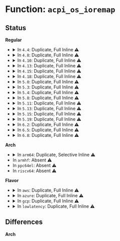 # Function: <code>acpi_os_ioremap</code>

## Status
<b>Regular</b>
<ul>
<li>
<details>
<summary>In <code>4.4</code>: Duplicate, Full Inline ⚠️</summary>

**Collision:** Static Duplication

**Inline:** Full

**Transformation:** False

**Instances:**

```
In drivers/acpi/osl.c (ffffffff8181ad98)
Location: include/acpi/acpi_io.h:9
Inline: True
Inline callers:
  - drivers/acpi/osl.c:acpi_os_map_iomem
  - drivers/acpi/osl.c:acpi_os_read_memory
  - drivers/acpi/osl.c:acpi_os_write_memory
```
```
In drivers/acpi/nvs.c (ffffffff8147b4d5)
Location: include/acpi/acpi_io.h:9
Inline: True
Inline callers:
  - drivers/acpi/nvs.c:suspend_nvs_save
```
</details>
</li>
<li>
<details>
<summary>In <code>4.8</code>: Duplicate, Full Inline ⚠️</summary>

**Collision:** Static Duplication

**Inline:** Full

**Transformation:** False

**Instances:**

```
In drivers/acpi/osl.c (ffffffff814c87a4)
Location: include/acpi/acpi_io.h:9
Inline: True
Inline callers:
  - drivers/acpi/osl.c:acpi_os_write_memory
  - drivers/acpi/osl.c:acpi_os_read_memory
  - drivers/acpi/osl.c:acpi_os_map_iomem
```
```
In drivers/acpi/nvs.c (ffffffff814c9ae0)
Location: include/acpi/acpi_io.h:9
Inline: True
Inline callers:
  - drivers/acpi/nvs.c:suspend_nvs_save
```
```
In drivers/mailbox/pcc.c (ffffffff81fe54ef)
Location: include/acpi/acpi_io.h:9
Inline: True
Inline callers:
  - drivers/mailbox/pcc.c:acpi_pcc_probe
```
</details>
</li>
<li>
<details>
<summary>In <code>4.10</code>: Duplicate, Full Inline ⚠️</summary>

**Collision:** Static Duplication

**Inline:** Full

**Transformation:** False

**Instances:**

```
In drivers/acpi/osl.c (ffffffff814ea6e8)
Location: include/acpi/acpi_io.h:9
Inline: True
Inline callers:
  - drivers/acpi/osl.c:acpi_os_write_memory
  - drivers/acpi/osl.c:acpi_os_read_memory
  - drivers/acpi/osl.c:acpi_os_map_iomem
```
```
In drivers/acpi/nvs.c (ffffffff814eba24)
Location: include/acpi/acpi_io.h:9
Inline: True
Inline callers:
  - drivers/acpi/nvs.c:suspend_nvs_save
```
```
In drivers/acpi/cppc_acpi.c (ffffffff81525b0c)
Location: include/acpi/acpi_io.h:9
Inline: True
Inline callers:
  - drivers/acpi/cppc_acpi.c:acpi_cppc_processor_probe
```
```
In drivers/mailbox/pcc.c (ffffffff82023c97)
Location: include/acpi/acpi_io.h:9
Inline: True
Inline callers:
  - drivers/mailbox/pcc.c:acpi_pcc_probe
  - drivers/mailbox/pcc.c:acpi_pcc_probe
```
</details>
</li>
<li>
<details>
<summary>In <code>4.13</code>: Duplicate, Full Inline ⚠️</summary>

**Collision:** Static Duplication

**Inline:** Full

**Transformation:** False

**Instances:**

```
In drivers/acpi/osl.c (ffffffff814f6500)
Location: include/acpi/acpi_io.h:9
Inline: True
Inline callers:
  - drivers/acpi/osl.c:acpi_os_write_memory
  - drivers/acpi/osl.c:acpi_os_read_memory
  - drivers/acpi/osl.c:acpi_os_map_iomem
```
```
In drivers/acpi/nvs.c (ffffffff814f7d63)
Location: include/acpi/acpi_io.h:9
Inline: True
Inline callers:
  - drivers/acpi/nvs.c:suspend_nvs_save
```
```
In drivers/acpi/cppc_acpi.c (ffffffff81538815)
Location: include/acpi/acpi_io.h:9
Inline: True
Inline callers:
  - drivers/acpi/cppc_acpi.c:acpi_cppc_processor_probe
```
```
In drivers/mailbox/pcc.c (ffffffff82106d2e)
Location: include/acpi/acpi_io.h:9
Inline: True
```
</details>
</li>
<li>
<details>
<summary>In <code>4.15</code>: Duplicate, Full Inline ⚠️</summary>

**Collision:** Static Duplication

**Inline:** Full

**Transformation:** False

**Instances:**

```
In drivers/acpi/osl.c (ffffffff81536cb0)
Location: include/acpi/acpi_io.h:10
Inline: True
Inline callers:
  - drivers/acpi/osl.c:acpi_os_write_memory
  - drivers/acpi/osl.c:acpi_os_read_memory
  - drivers/acpi/osl.c:acpi_os_map_iomem
```
```
In drivers/acpi/nvs.c (ffffffff81539113)
Location: include/acpi/acpi_io.h:10
Inline: True
Inline callers:
  - drivers/acpi/nvs.c:suspend_nvs_save
```
```
In drivers/acpi/cppc_acpi.c (ffffffff8159a0c9)
Location: include/acpi/acpi_io.h:10
Inline: True
Inline callers:
  - drivers/acpi/cppc_acpi.c:acpi_cppc_processor_probe
```
```
In drivers/mailbox/pcc.c (ffffffff82710683)
Location: include/acpi/acpi_io.h:10
Inline: True
```
</details>
</li>
<li>
<details>
<summary>In <code>4.18</code>: Duplicate, Full Inline ⚠️</summary>

**Collision:** Static Duplication

**Inline:** Full

**Transformation:** False

**Instances:**

```
In drivers/acpi/osl.c (ffffffff8156c8c9)
Location: include/acpi/acpi_io.h:10
Inline: True
Inline callers:
  - drivers/acpi/osl.c:acpi_os_write_memory
  - drivers/acpi/osl.c:acpi_os_read_memory
  - drivers/acpi/osl.c:acpi_os_map_iomem
```
```
In drivers/acpi/nvs.c (ffffffff8156ef2e)
Location: include/acpi/acpi_io.h:10
Inline: True
Inline callers:
  - drivers/acpi/nvs.c:suspend_nvs_save
```
```
In drivers/acpi/cppc_acpi.c (ffffffff815d19c6)
Location: include/acpi/acpi_io.h:10
Inline: True
Inline callers:
  - drivers/acpi/cppc_acpi.c:acpi_cppc_processor_probe
```
```
In drivers/mailbox/pcc.c (ffffffff8273a904)
Location: include/acpi/acpi_io.h:10
Inline: True
Inline callers:
  - drivers/mailbox/pcc.c:acpi_pcc_probe
  - drivers/mailbox/pcc.c:acpi_pcc_probe
```
</details>
</li>
<li>
<details>
<summary>In <code>5.0</code>: Duplicate, Full Inline ⚠️</summary>

**Collision:** Static Duplication

**Inline:** Full

**Transformation:** False

**Instances:**

```
In drivers/acpi/osl.c (ffffffff815844f9)
Location: include/acpi/acpi_io.h:10
Inline: True
Inline callers:
  - drivers/acpi/osl.c:acpi_os_write_memory
  - drivers/acpi/osl.c:acpi_os_read_memory
  - drivers/acpi/osl.c:acpi_os_map_iomem
```
```
In drivers/acpi/nvs.c (ffffffff81586aee)
Location: include/acpi/acpi_io.h:10
Inline: True
Inline callers:
  - drivers/acpi/nvs.c:suspend_nvs_save
```
```
In drivers/acpi/cppc_acpi.c (ffffffff815eafe6)
Location: include/acpi/acpi_io.h:10
Inline: True
Inline callers:
  - drivers/acpi/cppc_acpi.c:acpi_cppc_processor_probe
```
```
In drivers/mailbox/pcc.c (ffffffff828f48ff)
Location: include/acpi/acpi_io.h:10
Inline: True
Inline callers:
  - drivers/mailbox/pcc.c:acpi_pcc_probe
  - drivers/mailbox/pcc.c:acpi_pcc_probe
```
</details>
</li>
<li>
<details>
<summary>In <code>5.3</code>: Duplicate, Full Inline ⚠️</summary>

**Collision:** Static Duplication

**Inline:** Full

**Transformation:** False

**Instances:**

```
In drivers/acpi/osl.c (ffffffff815b50fb)
Location: include/acpi/acpi_io.h:10
Inline: True
Inline callers:
  - drivers/acpi/osl.c:acpi_os_write_memory
  - drivers/acpi/osl.c:acpi_os_read_memory
  - drivers/acpi/osl.c:acpi_os_map_iomem
```
```
In drivers/acpi/nvs.c (ffffffff815b77a2)
Location: include/acpi/acpi_io.h:10
Inline: True
Inline callers:
  - drivers/acpi/nvs.c:suspend_nvs_save
```
```
In drivers/acpi/cppc_acpi.c (ffffffff8161cd84)
Location: include/acpi/acpi_io.h:10
Inline: True
Inline callers:
  - drivers/acpi/cppc_acpi.c:acpi_cppc_processor_probe
```
```
In drivers/mailbox/pcc.c (ffffffff82910244)
Location: include/acpi/acpi_io.h:10
Inline: True
Inline callers:
  - drivers/mailbox/pcc.c:acpi_pcc_probe
  - drivers/mailbox/pcc.c:acpi_pcc_probe
```
</details>
</li>
<li>
<details>
<summary>In <code>5.4</code>: Duplicate, Full Inline ⚠️</summary>

**Collision:** Static Duplication

**Inline:** Full

**Transformation:** False

**Instances:**

```
In drivers/acpi/osl.c (ffffffff815d632b)
Location: include/acpi/acpi_io.h:10
Inline: True
Inline callers:
  - drivers/acpi/osl.c:acpi_os_write_memory
  - drivers/acpi/osl.c:acpi_os_read_memory
  - drivers/acpi/osl.c:acpi_os_map_iomem
```
```
In drivers/acpi/nvs.c (ffffffff815d89d2)
Location: include/acpi/acpi_io.h:10
Inline: True
Inline callers:
  - drivers/acpi/nvs.c:suspend_nvs_save
```
```
In drivers/acpi/cppc_acpi.c (ffffffff8163e831)
Location: include/acpi/acpi_io.h:10
Inline: True
Inline callers:
  - drivers/acpi/cppc_acpi.c:acpi_cppc_processor_probe
```
```
In drivers/mailbox/pcc.c (ffffffff82919f5c)
Location: include/acpi/acpi_io.h:10
Inline: True
Inline callers:
  - drivers/mailbox/pcc.c:acpi_pcc_probe
  - drivers/mailbox/pcc.c:acpi_pcc_probe
```
</details>
</li>
<li>
<details>
<summary>In <code>5.8</code>: Duplicate, Full Inline ⚠️</summary>

**Collision:** Static Duplication

**Inline:** Full

**Transformation:** False

**Instances:**

```
In drivers/acpi/osl.c (ffffffff8168002b)
Location: include/acpi/acpi_io.h:10
Inline: True
Inline callers:
  - drivers/acpi/osl.c:acpi_os_write_memory
  - drivers/acpi/osl.c:acpi_os_read_memory
  - drivers/acpi/osl.c:acpi_os_map_iomem
```
```
In drivers/acpi/nvs.c (ffffffff816828c3)
Location: include/acpi/acpi_io.h:10
Inline: True
Inline callers:
  - drivers/acpi/nvs.c:suspend_nvs_save
```
```
In drivers/acpi/cppc_acpi.c (ffffffff816eb9b0)
Location: include/acpi/acpi_io.h:10
Inline: True
Inline callers:
  - drivers/acpi/cppc_acpi.c:acpi_cppc_processor_probe
```
```
In drivers/mailbox/pcc.c (ffffffff82d2c3e8)
Location: include/acpi/acpi_io.h:10
Inline: True
Inline callers:
  - drivers/mailbox/pcc.c:acpi_pcc_probe
  - drivers/mailbox/pcc.c:pcc_parse_subspace_irq
```
</details>
</li>
<li>
<details>
<summary>In <code>5.11</code>: Duplicate, Full Inline ⚠️</summary>

**Collision:** Static Duplication

**Inline:** Full

**Transformation:** False

**Instances:**

```
In drivers/acpi/osl.c (ffffffff8169eb07)
Location: include/acpi/acpi_io.h:10
Inline: True
Inline callers:
  - drivers/acpi/osl.c:acpi_os_write_memory
  - drivers/acpi/osl.c:acpi_os_read_memory
  - drivers/acpi/osl.c:acpi_os_map_iomem
```
```
In drivers/acpi/nvs.c (ffffffff81c00c4f)
Location: include/acpi/acpi_io.h:10
Inline: True
Inline callers:
  - drivers/acpi/nvs.c:suspend_nvs_save
```
```
In drivers/acpi/cppc_acpi.c (ffffffff8170900f)
Location: include/acpi/acpi_io.h:10
Inline: True
Inline callers:
  - drivers/acpi/cppc_acpi.c:acpi_cppc_processor_probe
```
```
In drivers/mailbox/pcc.c (ffffffff8301adf4)
Location: include/acpi/acpi_io.h:10
Inline: True
Inline callers:
  - drivers/mailbox/pcc.c:acpi_pcc_probe
  - drivers/mailbox/pcc.c:pcc_parse_subspace_irq
```
</details>
</li>
<li>
<details>
<summary>In <code>5.13</code>: Duplicate, Full Inline ⚠️</summary>

**Collision:** Static Duplication

**Inline:** Full

**Transformation:** False

**Instances:**

```
In drivers/acpi/osl.c (ffffffff816817b9)
Location: include/acpi/acpi_io.h:10
Inline: True
Inline callers:
  - drivers/acpi/osl.c:acpi_os_write_memory
  - drivers/acpi/osl.c:acpi_os_read_memory
  - drivers/acpi/osl.c:acpi_os_map_iomem
```
```
In drivers/acpi/nvs.c (ffffffff81bf2678)
Location: include/acpi/acpi_io.h:10
Inline: True
Inline callers:
  - drivers/acpi/nvs.c:suspend_nvs_save
```
```
In drivers/acpi/cppc_acpi.c (ffffffff816ea62e)
Location: include/acpi/acpi_io.h:10
Inline: True
Inline callers:
  - drivers/acpi/cppc_acpi.c:acpi_cppc_processor_probe
```
```
In drivers/mailbox/pcc.c (ffffffff83225e9d)
Location: include/acpi/acpi_io.h:10
Inline: True
Inline callers:
  - drivers/mailbox/pcc.c:acpi_pcc_probe
  - drivers/mailbox/pcc.c:acpi_pcc_probe
```
</details>
</li>
<li>
<details>
<summary>In <code>5.15</code>: Duplicate, Full Inline ⚠️</summary>

**Collision:** Static Duplication

**Inline:** Full

**Transformation:** False

**Instances:**

```
In drivers/acpi/osl.c (ffffffff816f68a9)
Location: include/acpi/acpi_io.h:10
Inline: True
Inline callers:
  - drivers/acpi/osl.c:acpi_os_write_memory
  - drivers/acpi/osl.c:acpi_os_read_memory
  - drivers/acpi/osl.c:acpi_os_map_iomem
```
```
In drivers/acpi/nvs.c (ffffffff81ceefad)
Location: include/acpi/acpi_io.h:10
Inline: True
Inline callers:
  - drivers/acpi/nvs.c:suspend_nvs_save
```
```
In drivers/acpi/cppc_acpi.c (ffffffff817640c5)
Location: include/acpi/acpi_io.h:10
Inline: True
Inline callers:
  - drivers/acpi/cppc_acpi.c:acpi_cppc_processor_probe
```
```
In drivers/mailbox/pcc.c (ffffffff833100dc)
Location: include/acpi/acpi_io.h:10
Inline: True
Inline callers:
  - drivers/mailbox/pcc.c:acpi_pcc_probe
  - drivers/mailbox/pcc.c:acpi_pcc_probe
```
</details>
</li>
<li>
<details>
<summary>In <code>5.19</code>: Duplicate, Full Inline ⚠️</summary>

**Collision:** Static Duplication

**Inline:** Full

**Transformation:** False

**Instances:**

```
In drivers/acpi/osl.c (ffffffff818236fc)
Location: include/acpi/acpi_io.h:10
Inline: True
Inline callers:
  - drivers/acpi/osl.c:acpi_os_write_memory
  - drivers/acpi/osl.c:acpi_os_read_memory
  - drivers/acpi/osl.c:acpi_os_map_iomem
```
```
In drivers/acpi/nvs.c (ffffffff81eb6724)
Location: include/acpi/acpi_io.h:10
Inline: True
Inline callers:
  - drivers/acpi/nvs.c:suspend_nvs_save
```
```
In drivers/acpi/acpi_pcc.c (ffffffff81843086)
Location: include/acpi/acpi_io.h:10
Inline: True
Inline callers:
  - drivers/acpi/acpi_pcc.c:acpi_pcc_address_space_setup
```
```
In drivers/acpi/cppc_acpi.c (ffffffff81898052)
Location: include/acpi/acpi_io.h:10
Inline: True
Inline callers:
  - drivers/acpi/cppc_acpi.c:acpi_cppc_processor_probe
```
```
In drivers/mailbox/pcc.c (ffffffff81bca91e)
Location: include/acpi/acpi_io.h:10
Inline: True
Inline callers:
  - drivers/mailbox/pcc.c:pcc_chan_reg_init
```
</details>
</li>
<li>
<details>
<summary>In <code>6.2</code>: Duplicate, Full Inline ⚠️</summary>

**Collision:** Static Duplication

**Inline:** Full

**Transformation:** False

**Instances:**

```
In drivers/acpi/osl.c (ffffffff8195495c)
Location: include/acpi/acpi_io.h:10
Inline: True
Inline callers:
  - drivers/acpi/osl.c:acpi_os_write_memory
  - drivers/acpi/osl.c:acpi_os_read_memory
  - drivers/acpi/osl.c:acpi_os_map_iomem
```
```
In drivers/acpi/nvs.c (ffffffff81957a90)
Location: include/acpi/acpi_io.h:10
Inline: True
Inline callers:
  - drivers/acpi/nvs.c:suspend_nvs_save
```
```
In drivers/acpi/acpi_pcc.c (ffffffff8197a265)
Location: include/acpi/acpi_io.h:10
Inline: True
Inline callers:
  - drivers/acpi/acpi_pcc.c:acpi_pcc_address_space_setup
```
```
In drivers/acpi/cppc_acpi.c (ffffffff819e033d)
Location: include/acpi/acpi_io.h:10
Inline: True
Inline callers:
  - drivers/acpi/cppc_acpi.c:acpi_cppc_processor_probe
```
```
In drivers/mailbox/pcc.c (ffffffff81d73ff9)
Location: include/acpi/acpi_io.h:10
Inline: True
Inline callers:
  - drivers/mailbox/pcc.c:pcc_chan_reg_init
```
</details>
</li>
<li>
<details>
<summary>In <code>6.5</code>: Duplicate, Full Inline ⚠️</summary>

**Collision:** Static Duplication

**Inline:** Full

**Transformation:** False

**Instances:**

```
In drivers/acpi/osl.c (ffffffff8199ad5c)
Location: include/acpi/acpi_io.h:10
Inline: True
Inline callers:
  - drivers/acpi/osl.c:acpi_os_write_memory
  - drivers/acpi/osl.c:acpi_os_read_memory
  - drivers/acpi/osl.c:acpi_os_map_iomem
```
```
In drivers/acpi/nvs.c (ffffffff8199df50)
Location: include/acpi/acpi_io.h:10
Inline: True
Inline callers:
  - drivers/acpi/nvs.c:suspend_nvs_save
```
```
In drivers/acpi/acpi_pcc.c (ffffffff819c0cf5)
Location: include/acpi/acpi_io.h:10
Inline: True
Inline callers:
  - drivers/acpi/acpi_pcc.c:acpi_pcc_address_space_setup
```
```
In drivers/acpi/cppc_acpi.c (ffffffff81a280db)
Location: include/acpi/acpi_io.h:10
Inline: True
Inline callers:
  - drivers/acpi/cppc_acpi.c:acpi_cppc_processor_probe
```
```
In drivers/mailbox/pcc.c (ffffffff81de2019)
Location: include/acpi/acpi_io.h:10
Inline: True
Inline callers:
  - drivers/mailbox/pcc.c:pcc_chan_reg_init
```
</details>
</li>
<li>
<details>
<summary>In <code>6.8</code>: Duplicate, Full Inline ⚠️</summary>

**Collision:** Static Duplication

**Inline:** Full

**Transformation:** False

**Instances:**

```
In drivers/acpi/osl.c (ffffffff819e31dc)
Location: include/acpi/acpi_io.h:10
Inline: True
Inline callers:
  - drivers/acpi/osl.c:acpi_os_write_memory
  - drivers/acpi/osl.c:acpi_os_read_memory
  - drivers/acpi/osl.c:acpi_os_map_iomem
```
```
In drivers/acpi/nvs.c (ffffffff819e65c0)
Location: include/acpi/acpi_io.h:10
Inline: True
Inline callers:
  - drivers/acpi/nvs.c:suspend_nvs_save
```
```
In drivers/acpi/acpi_pcc.c (ffffffff81a0b716)
Location: include/acpi/acpi_io.h:10
Inline: True
Inline callers:
  - drivers/acpi/acpi_pcc.c:acpi_pcc_address_space_setup
```
```
In drivers/acpi/cppc_acpi.c (ffffffff81a732a9)
Location: include/acpi/acpi_io.h:10
Inline: True
Inline callers:
  - drivers/acpi/cppc_acpi.c:acpi_cppc_processor_probe
```
```
In drivers/mailbox/pcc.c (ffffffff81e97fe9)
Location: include/acpi/acpi_io.h:10
Inline: True
Inline callers:
  - drivers/mailbox/pcc.c:pcc_chan_reg_init
```
</details>
</li>
</ul>
<b>Arch</b>
<ul>
<li>
<details>
<summary>In <code>arm64</code>: Duplicate, Selective Inline ⚠️</summary>

```c
void *acpi_os_ioremap(acpi_physical_address phys, acpi_size size);
```

**Collision:** Static Duplication

**Inline:** Selective

**Transformation:** False

**Instances:**

```
In drivers/acpi/osl.c (ffff800010763d48)
Location: arch/arm64/include/asm/acpi.h:49
Inline: True
Inline callers:
  - drivers/acpi/osl.c:acpi_os_write_memory
  - drivers/acpi/osl.c:acpi_os_write_memory
  - drivers/acpi/osl.c:acpi_os_read_memory
  - drivers/acpi/osl.c:acpi_os_read_memory
  - drivers/acpi/osl.c:acpi_os_map_iomem
  - drivers/acpi/osl.c:acpi_os_map_iomem
```
```
In drivers/acpi/cppc_acpi.c (ffff8000107a96f8)
Location: arch/arm64/include/asm/acpi.h:49
Inline: True
Inline callers:
  - drivers/acpi/cppc_acpi.c:acpi_cppc_processor_probe
```
```
In drivers/mailbox/pcc.c (ffff800010b7be88)
Location: arch/arm64/include/asm/acpi.h:49
Inline: True
Direct callers:
  - drivers/mailbox/pcc.c:acpi_pcc_probe
  - drivers/mailbox/pcc.c:acpi_pcc_probe
```
**Symbols:**

```
ffff800010b7be88-ffff800010b7bedc: acpi_os_ioremap (STB_LOCAL)
```
</details>
</li>
<li>
In <code>armhf</code>: Absent ⚠️
</li>
<li>
In <code>ppc64el</code>: Absent ⚠️
</li>
<li>
In <code>riscv64</code>: Absent ⚠️
</li>
</ul>
<b>Flavor</b>
<ul>
<li>
<details>
<summary>In <code>aws</code>: Duplicate, Full Inline ⚠️</summary>

**Collision:** Static Duplication

**Inline:** Full

**Transformation:** False

**Instances:**

```
In drivers/acpi/osl.c (ffffffff815ca08b)
Location: include/acpi/acpi_io.h:10
Inline: True
Inline callers:
  - drivers/acpi/osl.c:acpi_os_write_memory
  - drivers/acpi/osl.c:acpi_os_read_memory
  - drivers/acpi/osl.c:acpi_os_map_iomem
```
```
In drivers/acpi/nvs.c (ffffffff815cbd02)
Location: include/acpi/acpi_io.h:10
Inline: True
Inline callers:
  - drivers/acpi/nvs.c:suspend_nvs_save
```
```
In drivers/acpi/cppc_acpi.c (ffffffff8160a261)
Location: include/acpi/acpi_io.h:10
Inline: True
Inline callers:
  - drivers/acpi/cppc_acpi.c:acpi_cppc_processor_probe
```
```
In drivers/mailbox/pcc.c (ffffffff828ff065)
Location: include/acpi/acpi_io.h:10
Inline: True
Inline callers:
  - drivers/mailbox/pcc.c:acpi_pcc_probe
  - drivers/mailbox/pcc.c:acpi_pcc_probe
```
</details>
</li>
<li>
<details>
<summary>In <code>azure</code>: Duplicate, Full Inline ⚠️</summary>

**Collision:** Static Duplication

**Inline:** Full

**Transformation:** False

**Instances:**

```
In drivers/acpi/osl.c (ffffffff815b310b)
Location: include/acpi/acpi_io.h:10
Inline: True
Inline callers:
  - drivers/acpi/osl.c:acpi_os_write_memory
  - drivers/acpi/osl.c:acpi_os_read_memory
  - drivers/acpi/osl.c:acpi_os_map_iomem
```
```
In drivers/acpi/nvs.c (ffffffff815b4d52)
Location: include/acpi/acpi_io.h:10
Inline: True
Inline callers:
  - drivers/acpi/nvs.c:suspend_nvs_save
```
```
In drivers/acpi/cppc_acpi.c (ffffffff815fbea1)
Location: include/acpi/acpi_io.h:10
Inline: True
Inline callers:
  - drivers/acpi/cppc_acpi.c:acpi_cppc_processor_probe
```
```
In drivers/mailbox/pcc.c (ffffffff828f6b6a)
Location: include/acpi/acpi_io.h:10
Inline: True
Inline callers:
  - drivers/mailbox/pcc.c:acpi_pcc_probe
  - drivers/mailbox/pcc.c:acpi_pcc_probe
```
</details>
</li>
<li>
<details>
<summary>In <code>gcp</code>: Duplicate, Full Inline ⚠️</summary>

**Collision:** Static Duplication

**Inline:** Full

**Transformation:** False

**Instances:**

```
In drivers/acpi/osl.c (ffffffff815ca60b)
Location: include/acpi/acpi_io.h:10
Inline: True
Inline callers:
  - drivers/acpi/osl.c:acpi_os_write_memory
  - drivers/acpi/osl.c:acpi_os_read_memory
  - drivers/acpi/osl.c:acpi_os_map_iomem
```
```
In drivers/acpi/nvs.c (ffffffff815cccb2)
Location: include/acpi/acpi_io.h:10
Inline: True
Inline callers:
  - drivers/acpi/nvs.c:suspend_nvs_save
```
```
In drivers/acpi/cppc_acpi.c (ffffffff81632671)
Location: include/acpi/acpi_io.h:10
Inline: True
Inline callers:
  - drivers/acpi/cppc_acpi.c:acpi_cppc_processor_probe
```
```
In drivers/mailbox/pcc.c (ffffffff829142f7)
Location: include/acpi/acpi_io.h:10
Inline: True
Inline callers:
  - drivers/mailbox/pcc.c:acpi_pcc_probe
  - drivers/mailbox/pcc.c:acpi_pcc_probe
```
</details>
</li>
<li>
<details>
<summary>In <code>lowlatency</code>: Duplicate, Full Inline ⚠️</summary>

**Collision:** Static Duplication

**Inline:** Full

**Transformation:** False

**Instances:**

```
In drivers/acpi/osl.c (ffffffff815e449d)
Location: include/acpi/acpi_io.h:10
Inline: True
Inline callers:
  - drivers/acpi/osl.c:acpi_os_write_memory
  - drivers/acpi/osl.c:acpi_os_read_memory
  - drivers/acpi/osl.c:acpi_os_map_iomem
```
```
In drivers/acpi/nvs.c (ffffffff815e6b52)
Location: include/acpi/acpi_io.h:10
Inline: True
Inline callers:
  - drivers/acpi/nvs.c:suspend_nvs_save
```
```
In drivers/acpi/cppc_acpi.c (ffffffff8164c9a1)
Location: include/acpi/acpi_io.h:10
Inline: True
Inline callers:
  - drivers/acpi/cppc_acpi.c:acpi_cppc_processor_probe
```
```
In drivers/mailbox/pcc.c (ffffffff8291afbe)
Location: include/acpi/acpi_io.h:10
Inline: True
Inline callers:
  - drivers/mailbox/pcc.c:acpi_pcc_probe
  - drivers/mailbox/pcc.c:acpi_pcc_probe
```
</details>
</li>
</ul>

## Differences
<b>Arch</b>
<ul>
</ul>
